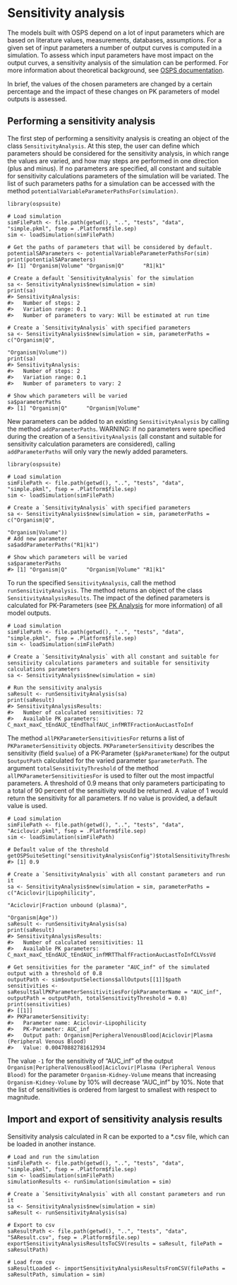 Sensitivity analysis
====================

The models built with OSPS depend on a lot of input parameters which are
based on literature values, measurements, databases, assumptions. For a
given set of input parameters a number of output curves is computed in a
simulation. To assess which input parameters have most impact on the
output curves, a sensitivity analysis of the simulation can be
performed. For more information about theoretical background, see [OSPS
documentation](https://docs.open-systems-pharmacology.org/shared-tools-and-example-workflows/sensitivity-analysis).

In brief, the values of the chosen parameters are changed by a certain
percentage and the impact of these changes on PK parameters of model
outputs is assessed.

Performing a sensitivity analysis
---------------------------------

The first step of performing a sensitivity analysis is creating an
object of the class `SensitivityAnalysis`. At this step, the user can
define which parameters should be considered for the sensitivity
analysis, in which range the values are varied, and how may steps are
performed in one direction (plus and minus). If no parameters are
specified, all constant and suitable for sensitivity calculations
parameters of the simulation will be variated. The list of such
parameters paths for a simulation can be accessed with the method
`potentialVariableParameterPathsFor(simulation)`.

    library(ospsuite)

    # Load simulation
    simFilePath <- file.path(getwd(), "..", "tests", "data", "simple.pkml", fsep = .Platform$file.sep)
    sim <- loadSimulation(simFilePath)

    # Get the paths of parameters that will be considered by default.
    potentialSAParameters <- potentialVariableParameterPathsFor(sim)
    print(potentialSAParameters)
    #> [1] "Organism|Volume" "Organism|Q"      "R1|k1"

    # Create a default `SensitivityAnalysis` for the simulation
    sa <- SensitivityAnalysis$new(simulation = sim)
    print(sa)
    #> SensitivityAnalysis: 
    #>   Number of steps: 2
    #>   Variation range: 0.1
    #>   Number of parameters to vary: Will be estimated at run time

    # Create a `SensitivityAnalysis` with specified parameters
    sa <- SensitivityAnalysis$new(simulation = sim, parameterPaths = c("Organism|Q",
                                                                          "Organism|Volume"))
    print(sa)
    #> SensitivityAnalysis: 
    #>   Number of steps: 2
    #>   Variation range: 0.1
    #>   Number of parameters to vary: 2

    # Show which parameters will be varied
    sa$parameterPaths
    #> [1] "Organism|Q"      "Organism|Volume"

New parameters can be added to an existing `SensitivityAnalysis` by
calling the method `addParameterPaths`. WARNING: If no parameters were
specified during the creation of a `SensitivityAnalysis` (all constant
and suitable for sensitivity calculation parameters are considered),
calling `addParameterPaths` will only vary the newly added parameters.

    library(ospsuite)

    # Load simulation
    simFilePath <- file.path(getwd(), "..", "tests", "data", "simple.pkml", fsep = .Platform$file.sep)
    sim <- loadSimulation(simFilePath)

    # Create a `SensitivityAnalysis` with specified parameters
    sa <- SensitivityAnalysis$new(simulation = sim, parameterPaths = c("Organism|Q",
                                                                          "Organism|Volume"))
    # Add new parameter
    sa$addParameterPaths("R1|k1")

    # Show which parameters will be varied
    sa$parameterPaths
    #> [1] "Organism|Q"      "Organism|Volume" "R1|k1"

To run the specified `SensitivityAnalysis`, call the method
`runSensitivityAnalysis`. The method returns an object of the class
`SensitivityAnalysisResults`. The impact of the defined parameters is
calculated for PK-Parameters (see [PK Analysis](pk-analysis.md) for
more information) of all model outputs.

    # Load simulation
    simFilePath <- file.path(getwd(), "..", "tests", "data", "simple.pkml", fsep = .Platform$file.sep)
    sim <- loadSimulation(simFilePath)

    # Create a `SensitivityAnalysis` with all constant and suitable for sensitivity calculations parameters and suitable for sensitivity calculations parameters
    sa <- SensitivityAnalysis$new(simulation = sim)

    # Run the sensitivity analysis
    saResult <- runSensitivityAnalysis(sa)
    print(saResult)
    #> SensitivityAnalysisResults: 
    #>   Number of calculated sensitivities: 72
    #>   Available PK parameters: C_maxt_maxC_tEndAUC_tEndThalfAUC_infMRTFractionAucLastToInf

The method `allPKParameterSensitivitiesFor` returns a list of
`PKParameterSensitivity` objects. `PKParameterSensitivity` describes the
sensitivity (field `$value`) of a PK-Parameter (`$pkParameterName`) for
the output `$outputPath` calculated for the varied parameter
`$parameterPath`. The argument `totalSensitivityThreshold` of the method
`allPKParameterSensitivitiesFor` is used to filter out the most
impactful parameters. A threshold of 0.9 means that only parameters
participating to a total of 90 percent of the sensitivity would be
returned. A value of 1 would return the sensitivity for all parameters.
If no value is provided, a default value is used.

    # Load simulation
    simFilePath <- file.path(getwd(), "..", "tests", "data", "Aciclovir.pkml", fsep = .Platform$file.sep)
    sim <- loadSimulation(simFilePath)

    # Default value of the threshold
    getOSPSuiteSetting("sensitivityAnalysisConfig")$totalSensitivityThreshold
    #> [1] 0.9

    # Create a `SensitivityAnalysis` with all constant parameters and run it
    sa <- SensitivityAnalysis$new(simulation = sim, parameterPaths = c("Aciclovir|Lipophilicity",
                                                                          "Aciclovir|Fraction unbound (plasma)",
                                                                          "Organism|Age"))
    saResult <- runSensitivityAnalysis(sa)
    print(saResult)
    #> SensitivityAnalysisResults: 
    #>   Number of calculated sensitivities: 11
    #>   Available PK parameters: C_maxt_maxC_tEndAUC_tEndAUC_infMRTThalfFractionAucLastToInfCLVssVd

    # Get sensitivities for the parameter "AUC_inf" of the simulated output with a threshold of 0.8
    outputPath <- sim$outputSelections$allOutputs[[1]]$path
    sensitivities <- saResult$allPKParameterSensitivitiesFor(pkParameterName = "AUC_inf", outputPath = outputPath, totalSensitivityThreshold = 0.8)
    print(sensitivities)
    #> [[1]]
    #> PKParameterSensitivity: 
    #>   Parameter name: Aciclovir-Lipophilicity
    #>   PK-Parameter: AUC_inf
    #>   Output path: Organism|PeripheralVenousBlood|Aciclovir|Plasma (Peripheral Venous Blood)
    #>   Value: 0.00470882781612934

The value `-1` for the sensitivity of “AUC\_inf” of the output
`Organism|PeripheralVenousBlood|Aciclovir|Plasma (Peripheral Venous Blood)`
for the parameter `Organism-Kidney-Volume` means that increasing
`Organism-Kidney-Volume` by 10% will decrease “AUC\_inf” by 10%. Note
that the list of sensitivities is ordered from largest to smallest with
respect to magnitude.

Import and export of sensitivity analysis results
-------------------------------------------------

Sensitivity analysis calculated in R can be exported to a \*.csv file,
which can be loaded in another instance.

    # Load and run the simulation
    simFilePath <- file.path(getwd(), "..", "tests", "data", "simple.pkml", fsep = .Platform$file.sep)
    sim <- loadSimulation(simFilePath)
    simulationResults <- runSimulation(simulation = sim)

    # Create a `SensitivityAnalysis` with all constant parameters and run it
    sa <- SensitivityAnalysis$new(simulation = sim)
    saResult <- runSensitivityAnalysis(sa)

    # Export to csv
    saResultPath <- file.path(getwd(), "..", "tests", "data", "SAResult.csv", fsep = .Platform$file.sep)
    exportSensitivityAnalysisResultsToCSV(results = saResult, filePath = saResultPath)

    # Load from csv
    saResultLoaded <- importSensitivityAnalysisResultsFromCSV(filePaths = saResultPath, simulation = sim)
